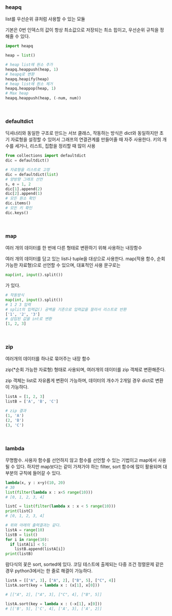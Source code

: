 ### heapq

list를 우선순위 큐처럼 사용할 수 있는 모듈

기본은 0번 인덱스의 값이 항상 최소값으로 저장되는 최소 힙이고, 우선순위 규칙을 정해줄 수 있다.

``` python
import heapq

heap = list()

# heap list에 원소 추가 
heapq.heappush(heap, 1)
# heapq로 변환
heapq.heapify(heap)
# heap list에 원소 제거
heapq.heappop(heap, 1)
# Max heap
heapq.heappush(heap, (-num, num))
```

<br>

### defaultdict

딕셔너리와 동일한 구조로 만드는 서브 클래스, 작동하는 방식은 dict와 동일하지만 초기 자료형을 설정할 수 있어서 그래프의 연결관계를 만들어줄 때 자주 사용한다. 키의 개수를 세거나, 리스트, 집합을 정리할 때 많이 사용

``` python
from collections import defaultdict
dic = defaultdict()

# 자료형을 리스트로 고정
dic = defaultdict(list)
# 양방향 그래프 선언
s, e = 1, 2
dic[1].append(2)
dic[2].append(1)
# 모든 원소 확인
dic.items()
# 모든 키 확인
dic.keys()
```

<br>

### map

여러 개의 데이터를 한 번에 다른 형태로 변환하기 위해 사용하는 내장함수

여러 개의 데이터를 담고 있는 list나 tuple을 대상으로 사용한다. map(적용 함수, 순회 가능한 자료형)으로 선언할 수 있으며, 대표적인 사용 문구로는

``` python
map(int, input().split())
```

가 있다.

``` python
# 작동방식
map(int, input().split())
# 1 2 3 입력
# split의 입력값() 공백을 기준으로 입력값을 잘라서 리스트로 반환 
['1', '2', '3']
# 삽입된 값을 int로 변환
[1, 2, 3]
```

<br>

### zip

여러개의 데이터를 하나로 묶어주는 내장 함수

zip(*순회 가능한 자료형) 형태로 사용되며, 여러개의 데이터를 zip 객체로 변환해준다.

zip 객체는 list로 자유롭게 변환이 가능하며, 데이터의 개수가 2개일 경우 dict로 변환이 가능하다.

``` python
listA = [1, 2, 3]
listB = ['A', 'B', 'C']

# zip 결과
(1, 'A')
(2, 'B')
(3, 'C')
```

<br>

### lambda

무명함수. 사용자 함수를 선언하지 않고 함수를 선언할 수 있는 기법이고 map에서 사용될 수 있다. 하지만 map보다는 같이 가져가야 하는 filter, sort 함수에 많이 활용되며 대부분의 규칙에 들어갈 수 있다.

``` python
lambda(x, y : x+y)(10, 20)
# 30
list(filter(lambda x : x<5 range(10)))
# [0, 1, 2, 3, 4]

listC = list(filter(lambda x : x < 5 range(10)))
print(listC)
# [0, 1, 2, 3, 4] 

# 위와 아래의 출력결과는 같다.
listA = range(10)
listB = list()
for i in range(10):
  if listA[i] < 5:
    listB.append(listA[i])
print(listB)
```

람다식의 꽃은 sort, sorted에 있다. 코딩 테스트에 출제되는 다중 조건 정렬문제 같은 경우 python3에서는 한 줄로 해결이 가능하다.

``` python
listA = [["A", 3], ["A", 2], ["B", 5], ["C", 4]]
listA.sort(key = lambda x : (x[1], x[0]))

# [["A", 2], ["A", 3], ["C", 4], ["B", 5]]

listA.sort(key = lambda x : (-x[1], x[0]))
# [['B', 5], ['C', 4], ['A', 3], ['A', 2]]

```

